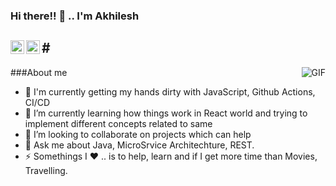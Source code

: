 ### Hi there!! 👋 .. I'm Akhilesh

#<a href="https://twitter.com/agarwal_aries">
  <img align="left" alt="Akhilesh's Twitter" width="22px" src="https://cdn.jsdelivr.net/npm/simple-icons@v3/icons/twitter.svg" />
</a>
<a href="https://www.linkedin.com/in/akhilesh-agarwal-03435635/">
  <img align="left" alt="Akhilesh's Linkdein" width="22px" src="https://cdn.jsdelivr.net/npm/simple-icons@v3/icons/linkedin.svg" />
</a>
---
<img align="right" alt="GIF" src="https://media.giphy.com/media/D1i1ZNUp2jVpC/giphy.gif" />

###About me
- 🔭 I'm currently getting my hands dirty with JavaScript, Github Actions, CI/CD
- 🌱 I’m currently learning how things work in React world and trying to implement different concepts related to same
- 👯 I’m looking to collaborate on projects which can help
- 💬 Ask me about Java, MicroSrvice Architechture, REST.
- ⚡ Somethings I :heart: ..  is to help, learn and if I get more time than Movies, Travelling.


